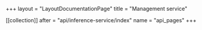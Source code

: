 +++
layout = "LayoutDocumentationPage"
title = "Management service"

[[collection]]
after = "api/inference-service/index"
name = "api_pages"
+++
